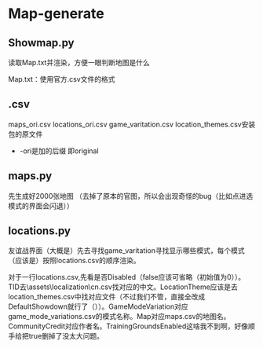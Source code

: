 # Map-generate

## Showmap.py
读取Map.txt并渲染，方便一眼判断地图是什么

Map.txt：使用官方.csv文件的格式
## .csv
maps_ori.csv  locations_ori.csv game_varitation.csv location_themes.csv安装包的原文件
- -ori是加的后缀 即original

## maps.py
先生成好2000张地图
（去掉了原本的官图，所以会出现奇怪的bug（比如点进选模式的界面会闪退））

## locations.py
友谊战界面（大概是）先去寻找game_varitation寻找显示哪些模式，每个模式（应该是）按照locations.csv的顺序渲染。

对于一行locations.csv,先看是否Disabled（false应该可省略（初始值为0））。TID去\assets\localization\cn.csv找对应的中文。LocationTheme应该是去location_themes.csv中找对应文件（不过我们不管，直接全改成DefaultShowdown就行了（））。GameModeVariation对应game_mode_variations.csv的模式名称。Map对应maps.csv的地图名。CommunityCredit对应作者名。TrainingGroundsEnabled这啥我不到啊，好像顺手给把true删掉了没太大问题。

